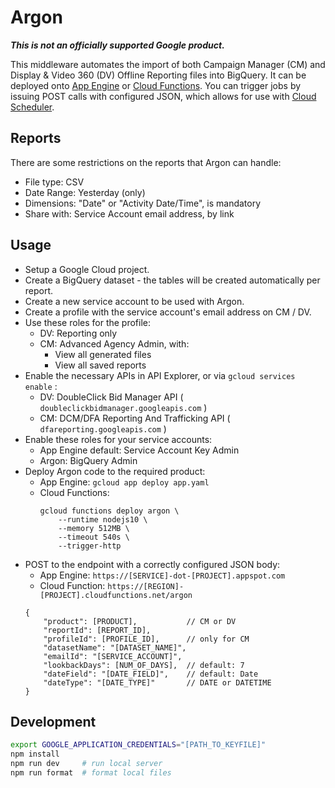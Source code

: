 # Argon

***This is not an officially supported Google product.***

This middleware automates the import of both Campaign Manager (CM) and
Display & Video 360 (DV) Offline Reporting files into BigQuery. It can be
deployed onto [App Engine](https://cloud.google.com/appengine/) or
[Cloud Functions](https://cloud.google.com/functions/). You can trigger
jobs by issuing POST calls with configured JSON, which allows for use
with [Cloud Scheduler](https://cloud.google.com/scheduler/).

## Reports

There are some restrictions on the reports that Argon can handle:

*   File type: CSV
*   Date Range: Yesterday (only)
*   Dimensions: "Date" or "Activity Date/Time", is mandatory
*   Share with: Service Account email address, by link

## Usage

*   Setup a Google Cloud project.
*   Create a BigQuery dataset - the tables will be created automatically per report.
*   Create a new service account to be used with Argon.
*   Create a profile with the service account's email address on CM / DV.
*   Use these roles for the profile:
    *   DV: Reporting only
    *   CM: Advanced Agency Admi​n, with:
        *   View all generated files
        *   View all saved reports
*   Enable the necessary APIs in API Explorer, or via `gcloud services enable` :
    *   DV: DoubleClick Bid Manager API ( `doubleclickbidmanager.googleapis.com` )
    *   CM: DCM/DFA Reporting And Trafficking API ( `dfareporting.googleapis.com` )
*   Enable these roles for your service accounts:
    *   App Engine default: Service Account Key Admin
    *   Argon: BigQuery Admin
*   Deploy Argon code to the required product:
    *   App Engine: `gcloud app deploy app.yaml`
    *   Cloud Functions:
        ```
        gcloud functions deploy argon \
            --runtime nodejs10 \
            --memory 512MB \
            --timeout 540s \
            --trigger-http
        ```
*   POST to the endpoint with a correctly configured JSON body:
    * App Engine: `https://[SERVICE]-dot-[PROJECT].appspot.com`
    * Cloud Function: `https://[REGION]-[PROJECT].cloudfunctions.net/argon`
    ```json5
    {
        "product": [PRODUCT],           // CM or DV
        "reportId": [REPORT_ID],
        "profileId": [PROFILE_ID],      // only for CM
        "datasetName": "[DATASET_NAME]",
        "emailId": "[SERVICE_ACCOUNT]",
        "lookbackDays": [NUM_OF_DAYS],  // default: 7
        "dateField": "[DATE_FIELD]",    // default: Date
        "dateType": "[DATE_TYPE]"       // DATE or DATETIME
    }
    ```

## Development

```sh
export GOOGLE_APPLICATION_CREDENTIALS="[PATH_TO_KEYFILE]"
npm install
npm run dev     # run local server
npm run format  # format local files
```
